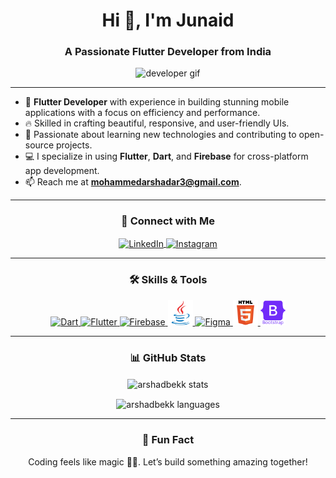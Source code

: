 <h1 align="center">Hi 👋, I'm Junaid</h1>
<h3 align="center">A Passionate Flutter Developer from India</h3>

<p align="center">
  <img src="https://user-images.githubusercontent.com/81518096/197024589-350d913d-5830-4aeb-8cf8-933dcf519773.gif" alt="developer gif" width="400"/>
</p>

---

- 🌟 **Flutter Developer** with experience in building stunning mobile applications with a focus on efficiency and performance.
- 🔥 Skilled in crafting beautiful, responsive, and user-friendly UIs.
- 🚀 Passionate about learning new technologies and contributing to open-source projects.
- 💻 I specialize in using **Flutter**, **Dart**, and **Firebase** for cross-platform app development.
- 📫 Reach me at **mohammedarshadar3@gmail.com**.

---

<h3 align="center">📱 Connect with Me</h3>
<p align="center">
  <a href="https://www.linkedin.com/in/junaidlc?utm_source=share&utm_campaign=share_via&utm_content=profile&utm_medium=ios_app" target="blank">
    <img align="center" src="https://raw.githubusercontent.com/rahuldkjain/github-profile-readme-generator/master/src/images/icons/Social/linked-in-alt.svg" alt="LinkedIn" height="40" width="40"/>
  </a>
  <a href="https://instagram.com/ar.xhad" target="blank">
    <img align="center" src="https://raw.githubusercontent.com/rahuldkjain/github-profile-readme-generator/master/src/images/icons/Social/instagram.svg" alt="Instagram" height="40" width="40"/>
  </a>
</p>

---

<h3 align="center">🛠️ Skills & Tools</h3>
<p align="center">
  <a href="https://dart.dev" target="_blank" rel="noreferrer">
    <img src="https://www.vectorlogo.zone/logos/dartlang/dartlang-icon.svg" alt="Dart" width="40" height="40"/>
  </a>
  <a href="https://flutter.dev" target="_blank" rel="noreferrer">
    <img src="https://www.vectorlogo.zone/logos/flutterio/flutterio-icon.svg" alt="Flutter" width="40" height="40"/>
  </a>
  <a href="https://firebase.google.com/" target="_blank" rel="noreferrer">
    <img src="https://www.vectorlogo.zone/logos/firebase/firebase-icon.svg" alt="Firebase" width="40" height="40"/>
  </a>
  <a href="https://www.java.com" target="_blank" rel="noreferrer">
    <img src="https://raw.githubusercontent.com/devicons/devicon/master/icons/java/java-original.svg" alt="Java" width="40" height="40"/>
  </a>
  <a href="https://www.figma.com/" target="_blank" rel="noreferrer">
    <img src="https://www.vectorlogo.zone/logos/figma/figma-icon.svg" alt="Figma" width="40" height="40"/>
  </a>
  <a href="https://www.w3.org/html/" target="_blank" rel="noreferrer">
    <img src="https://raw.githubusercontent.com/devicons/devicon/master/icons/html5/html5-original-wordmark.svg" alt="HTML" width="40" height="40"/>
  </a>
  <a href="https://getbootstrap.com" target="_blank" rel="noreferrer">
    <img src="https://raw.githubusercontent.com/devicons/devicon/master/icons/bootstrap/bootstrap-plain-wordmark.svg" alt="Bootstrap" width="40" height="40"/>
  </a>
</p>

---

<h3 align="center">📊 GitHub Stats</h3>
<p align="center">
  <img align="center" src="https://github-readme-stats.vercel.app/api?username=arshadbekk&show_icons=true&locale=en&theme=radical" alt="arshadbekk stats"/>
</p>
<p align="center">
  <img align="center" src="https://github-readme-stats.vercel.app/api/top-langs?username=arshadbekk&show_icons=true&locale=en&layout=compact&theme=radical" alt="arshadbekk languages"/>
</p>

---

<h3 align="center">🌟 Fun Fact</h3>
<p align="center">Coding feels like magic 🎩✨. Let’s build something amazing together!</p>
